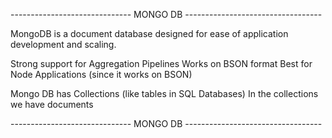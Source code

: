 ------------------------------ MONGO DB ----------------------------------

MongoDB is a document database designed for ease of application development and scaling.

Strong support for Aggregation Pipelines
Works on BSON format
Best for Node Applications (since it works on BSON)

Mongo DB has Collections (like tables in SQL Databases)
In the collections we have documents

------------------------------ MONGO DB ----------------------------------